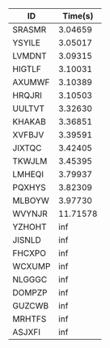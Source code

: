 |ID|Time(s)|
|-|-|
|SRASMR|3.04659|
|YSYILE|3.05017|
|LVMDNT|3.09315|
|HIGTLF|3.10031|
|AXUMWF|3.10389|
|HRQJRI|3.10503|
|UULTVT|3.32630|
|KHAKAB|3.36851|
|XVFBJV|3.39591|
|JIXTQC|3.42405|
|TKWJLM|3.45395|
|LMHEQI|3.79937|
|PQXHYS|3.82309|
|MLBOYW|3.97730|
|WVYNJR|11.71578|
|YZHOHT|inf|
|JISNLD|inf|
|FHCXPO|inf|
|WCXUMP|inf|
|NLGGGC|inf|
|DOMPZP|inf|
|GUZCWB|inf|
|MRHTFS|inf|
|ASJXFI|inf|
